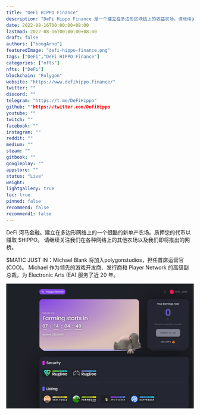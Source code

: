 ```yaml
---
title: "DeFi HIPPO Finance"
description: "DeFi Hippo Finance 是一个建立在多边形区块链上的收益农场。请继续关注我们在 Fantom、Avalanche、Chronos 和 BSC 网络上的发布"
date: 2022-08-16T00:00:00+08:00
lastmod: 2022-08-16T00:00:00+08:00
draft: false
authors: ["boogArno"]
featuredImage: "defi-hippo-finance.png"
tags: ["DeFi","DeFi HIPPO Finance"]
categories: ["nfts"]
nfts: ["DeFi"]
blockchain: "Polygon"
website: "https://www.defihippo.finance/"
twitter: ""
discord: ""
telegram: "https://t.me/DeFiHippo"
github: ""https://twitter.com/DefiHippo
youtube: ""
twitch: ""
facebook: ""
instagram: ""
reddit: ""
medium: ""
steam: ""
gitbook: ""
googleplay: ""
appstore: ""
status: "Live"
weight: 
lightgallery: true
toc: true
pinned: false
recommend: false
recommend1: false
---
```

DeFi 河马金融。建立在多边形网络上的一个很酷的新单产农场。质押您的代币以赚取 $HIPPO。
请继续关注我们在各种网络上的其他农场以及我们即将推出的网桥。

$MATIC JUST IN：Michael Blank 将加入polygonstudios，担任首席运营官 (COO)。 Michael 作为领先的游戏开发商、发行商和 Player Network 的高级副总裁，为 Electronic Arts (EA) 服务了近 20 年。

![defihippofinance-dapp-defi-matic-image1_9335cddd254c1e1cd6466f500648bdb1](defihippofinance-dapp-defi-matic-image1_9335cddd254c1e1cd6466f500648bdb1.png)